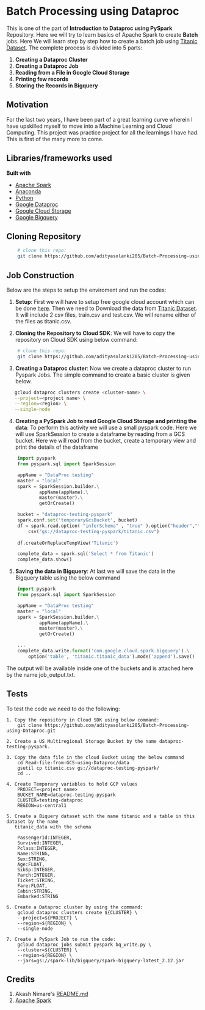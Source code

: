 # Batch Processing using Dataproc
This is one of the part of **Introduction to Dataproc using PySpark** Repository. Here we will try to learn basics of Apache Spark to create **Batch** jobs. Here We will learn step by step how to create a batch job using [Titanic Dataset](https://www.kaggle.com/c/titanic). The complete process is divided into 5 parts:

1. **Creating a Dataproc Cluster**
2. **Creating a Dataproc Job**
3. **Reading from a File in Google Cloud Storage**
4. **Printing few records**
5. **Storing the Records in Bigquery**


## Motivation
For the last two years, I have been part of a great learning curve wherein I have upskilled myself to move into a Machine Learning and Cloud Computing. This project was practice project for all the learnings I have had. This is first of the many more to come. 
 

## Libraries/frameworks used

<b>Built with</b>
- [Apache Spark](https://spark.apache.org/)
- [Anaconda](https://www.anaconda.com/)
- [Python](https://www.python.org/)
- [Google Dataproc](https://cloud.google.com/dataproc)
- [Google Cloud Storage](https://cloud.google.com/storage)
- [Google Bigquery](https://cloud.google.com/bigquery)

## Cloning Repository

```bash
    # clone this repo:
    git clone https://github.com/adityasolanki205/Batch-Processing-using-Dataproc.git
```

## Job Construction

Below are the steps to setup the enviroment and run the codes:

1. **Setup**: First we will have to setup free google cloud account which can be done [here](https://cloud.google.com/free). Then we need to Download the data from [Titanic Dataset](https://www.kaggle.com/c/titanic/data). It will include 2 csv files, train.csv and test.csv. We will rename either of the files as titanic.csv. 

2. **Cloning the Repository to Cloud SDK**: We will have to copy the repository on Cloud SDK using below command:

```bash
    # clone this repo:
    git clone https://github.com/adityasolanki205/Batch-Processing-using-Dataproc.git
```

3. **Creating a Dataproc cluster**: Now we create a dataproc cluster to run Pyspark Jobs. The simple command to create a basic cluster is given below.

```bash
   gcloud dataproc clusters create <cluster-name> \
   --project=<project name> \
   --region=<region> \
   --single-node 
``` 

4. **Creating a PySpark Job to read Google Cloud Storage and printing the data**: To perform this activity we will use a small pyspark code. Here we will use SparkSession to create a dataframe by reading from a GCS bucket. Here we will read from the bucket, create a temporary view and print the details of the dataframe

```python
    import pyspark
    from pyspark.sql import SparkSession

    appName = "DataProc testing"
    master = "local"
    spark = SparkSession.builder.\
            appName(appName).\
            master(master).\
            getOrCreate()     

    bucket = "dataproc-testing-pyspark"
    spark.conf.set('temporaryGcsBucket', bucket)
    df = spark.read.option( "inferSchema" , "true" ).option("header","true").\
        csv("gs://dataproc-testing-pyspark/titanic.csv")
    
    df.createOrReplaceTempView('Titanic')

    complete_data = spark.sql('Select * from Titanic')
    complete_data.show()

``` 

5. **Saving the data in Bigquery**: At last we will save the data in the Bigquery table using the below command

```python
    import pyspark
    from pyspark.sql import SparkSession

    appName = "DataProc testing"
    master = "local"
    spark = SparkSession.builder.\
            appName(appName).\
            master(master).\
            getOrCreate()     

    ...
    complete_data.write.format('com.google.cloud.spark.bigquery').\
        option('table', 'titanic.titanic_data').mode('append').save()

``` 

The output will be available inside one of the buckets and is attached here by the name job_output.txt. 


## Tests
To test the code we need to do the following:

    1. Copy the repository in Cloud SDK using below command:
        git clone https://github.com/adityasolanki205/Batch-Processing-using-Dataproc.git
    
    2. Create a US Multiregional Storage Bucket by the name dataproc-testing-pyspark.
    
    3. Copy the data file in the cloud Bucket using the below command
        cd Read-file-from-GCS-using-Dataproc/data
        gsutil cp titanic.csv gs://dataproc-testing-pyspark/
        cd ..

    4. Create Temporary variables to hold GCP values
        PROJECT=<project name>
        BUCKET_NAME=dataproc-testing-pyspark
        CLUSTER=testing-dataproc
        REGION=us-central1
        
    5. Create a Biquery dataset with the name titanic and a table in this dataset by the name 
       titanic_data with the schema
        
        PassengerId:INTEGER,
        Survived:INTEGER,
        Pclass:INTEGER,
        Name:STRING,
        Sex:STRING,
        Age:FLOAT,
        SibSp:INTEGER,
        Parch:INTEGER,
        Ticket:STRING,
        Fare:FLOAT,
        Cabin:STRING,
        Embarked:STRING
    
    6. Create a Dataproc cluster by using the command:
        gcloud dataproc clusters create ${CLUSTER} \
        --project=${PROJECT} \
        --region=${REGION} \
        --single-node 
    
    7. Create a PySpark Job to run the code:
        gcloud dataproc jobs submit pyspark bq_write.py \
        --cluster=${CLUSTER} \
        --region=${REGION} \
        --jars=gs://spark-lib/bigquery/spark-bigquery-latest_2.12.jar


## Credits
1. Akash Nimare's [README.md](https://gist.github.com/akashnimare/7b065c12d9750578de8e705fb4771d2f#file-readme-md)
2. [Apache Spark](https://spark.apache.org/)
